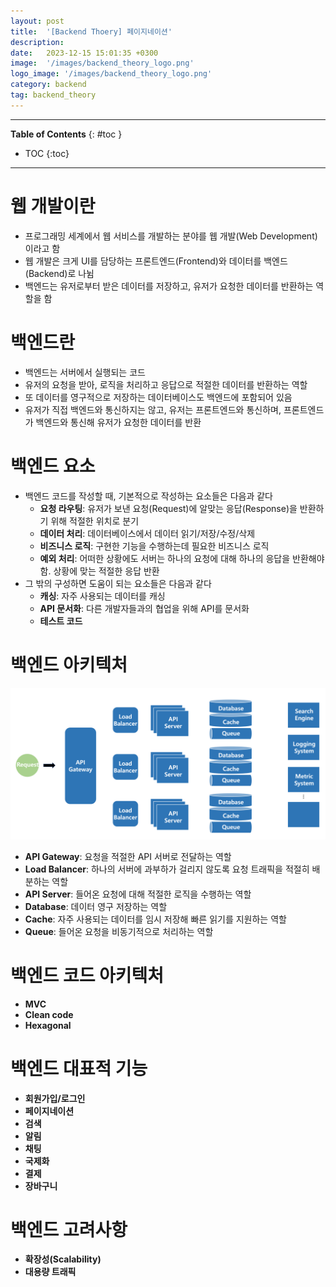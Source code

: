 ```yaml
---
layout: post
title:  '[Backend Thoery] 페이지네이션'
description: 
date:   2023-12-15 15:01:35 +0300
image:  '/images/backend_theory_logo.png'
logo_image: '/images/backend_theory_logo.png'
category: backend
tag: backend_theory
---
```


---
**Table of Contents**
{: #toc }
*  TOC
{:toc}

---

# 웹 개발이란

- 프로그래밍 세계에서 웹 서비스를 개발하는 분야를 웹 개발(Web Development)이라고 함
- 웹 개발은 크게 UI를 담당하는 프론트엔드(Frontend)와 데이터를 백엔드(Backend)로 나뉨
- 백엔드는 유저로부터 받은 데이터를 저장하고, 유저가 요청한 데이터를 반환하는 역할을 함

# 백엔드란

- 백엔드는 서버에서 실행되는 코드
- 유저의 요청을 받아, 로직을 처리하고 응답으로 적절한 데이터를 반환하는 역할
- 또 데이터를 영구적으로 저장하는 데이터베이스도 백엔드에 포함되어 있음
- 유저가 직접 백엔드와 통신하지는 않고, 유저는 프론트엔드와 통신하며, 프론트엔드가 백엔드와 통신해 유저가 요청한 데이터를 반환


# 백엔드 요소

- 백엔드 코드를 작성할 때, 기본적으로 작성하는 요소들은 다음과 같다
  - **요청 라우팅**: 유저가 보낸 요청(Request)에 알맞는 응답(Response)을 반환하기 위해 적절한 위치로 분기
  - **데이터 처리**: 데이터베이스에서 데이터 읽기/저장/수정/삭제
  - **비즈니스 로직**: 구현한 기능을 수행하는데 필요한 비즈니스 로직
  - **예외 처리**: 어떠한 상황에도 서버는 하나의 요청에 대해 하나의 응답을 반환해야함. 상황에 맞는 적절한 응답 반환
- 그 밖의 구성하면 도움이 되는 요소들은 다음과 같다
  - **캐싱**: 자주 사용되는 데이터를 캐싱
  - **API 문서화**: 다른 개발자들과의 협업을 위해 API를 문서화
  - **테스트 코드**


# 백엔드 아키텍처

![](/images/nest_1.png)

- **API Gateway**: 요청을 적절한 API 서버로 전달하는 역할
- **Load Balancer**: 하나의 서버에 과부하가 걸리지 않도록 요청 트래픽을 적절히 배분하는 역할
- **API Server**: 들어온 요청에 대해 적절한 로직을 수행하는 역할
- **Database**: 데이터 영구 저장하는 역할
- **Cache**: 자주 사용되는 데이터를 임시 저장해 빠른 읽기를 지원하는 역할
- **Queue**: 들어온 요청을 비동기적으로 처리하는 역할

# 백엔드 코드 아키텍처

- **MVC**
- **Clean code**
- **Hexagonal**

# 백엔드 대표적 기능

- **회원가입/로그인**
- **페이지네이션**
- **검색**
- **알림**
- **채팅**
- **국제화**
- **결제**
- **장바구니**


# 백엔드 고려사항

- **확장성(Scalability)**
- **대용량 트래픽**
